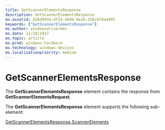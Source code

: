 ```yaml
---
title: GetScannerElementsResponse
description: GetScannerElementsResponse
ms.assetid: b26d993a-4f33-4b94-be2b-35bc674a4995
keywords: ["GetScannerElementsResponse"]
ms.author: windowsdriverdev
ms.date: 11/28/2017
ms.topic: article
ms.prod: windows-hardware
ms.technology: windows-devices
ms.localizationpriority: medium
---
```


# GetScannerElementsResponse


The **GetScannerElementsResponse** element contains the response from **GetScannerElementsRequest**.

The **GetScannerElementsResponse** element supports the following sub-element:

[GetScannerElementsResponse.ScannerElements](getscannerelementsresponse-scannerelements.md)

 

 





